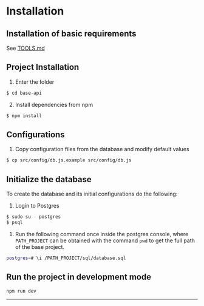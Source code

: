 # Installation

## Installation of basic requirements

See [TOOLS.md](TOOLS.md)

## Project Installation

1. Enter the folder

```sh
$ cd base-api
```

2. Install dependencies from npm

```sh
$ npm install
```

## Configurations

1. Copy configuration files from the database and modify default values

```sh
$ cp src/config/db.js.example src/config/db.js
```

## Initialize the database
To create the database and its initial configurations do the following:

1. Login to Postgres

```sh
$ sudo su - postgres
$ psql
```

1. Run the following command once inside the postgres console, where `PATH_PROJECT` can be obtained with the command `pwd` to get the full path of the base project.

```sh
postgres=# \i /PATH_PROJECT/sql/database.sql
```

## Run the project in development mode

```sh
npm run dev
```

<!-- ## Iniciar el servicio con pm2

```sh
$ env NODE_ENV=production pm2 start src/application/server.js --name "proyecto-api"
```

## Configurar Nginx

Editar el archivo de configuración `nano /etc/nginx/sites-enabled/default`

Agregar las siguientes lineas

```sh
  ...
  location /myapp/ {
    proxy_pass http://localhost:3000/;
  }
  ...
```

Reiniciar el servicio

```sh
$ sudo service nginx restart
``` -->

---
